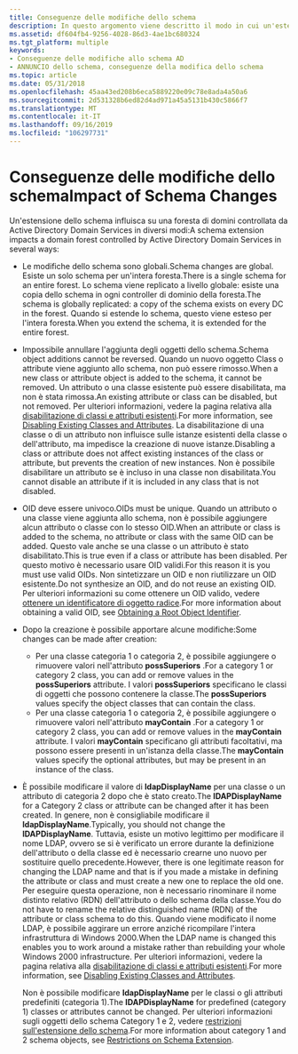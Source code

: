```yaml
---
title: Conseguenze delle modifiche dello schema
description: In questo argomento viene descritto il modo in cui un'estensione dello schema influisca sulla foresta Active Directory.
ms.assetid: df604fb4-9256-4028-86d3-4ae1bc680324
ms.tgt_platform: multiple
keywords:
- Conseguenze delle modifiche allo schema AD
- ANNUNCIO dello schema, conseguenze della modifica dello schema
ms.topic: article
ms.date: 05/31/2018
ms.openlocfilehash: 45aa43ed208b6eca5889220e09c78e8ada4a50a6
ms.sourcegitcommit: 2d531328b6ed82d4ad971a45a5131b430c5866f7
ms.translationtype: MT
ms.contentlocale: it-IT
ms.lasthandoff: 09/16/2019
ms.locfileid: "106297731"
---
```

# <a name="impact-of-schema-changes"></a><span data-ttu-id="563d2-105">Conseguenze delle modifiche dello schema</span><span class="sxs-lookup"><span data-stu-id="563d2-105">Impact of Schema Changes</span></span>

<span data-ttu-id="563d2-106">Un'estensione dello schema influisca su una foresta di domini controllata da Active Directory Domain Services in diversi modi:</span><span class="sxs-lookup"><span data-stu-id="563d2-106">A schema extension impacts a domain forest controlled by Active Directory Domain Services in several ways:</span></span>

-   <span data-ttu-id="563d2-107">Le modifiche dello schema sono globali.</span><span class="sxs-lookup"><span data-stu-id="563d2-107">Schema changes are global.</span></span> <span data-ttu-id="563d2-108">Esiste un solo schema per un'intera foresta.</span><span class="sxs-lookup"><span data-stu-id="563d2-108">There is a single schema for an entire forest.</span></span> <span data-ttu-id="563d2-109">Lo schema viene replicato a livello globale: esiste una copia dello schema in ogni controller di dominio della foresta.</span><span class="sxs-lookup"><span data-stu-id="563d2-109">The schema is globally replicated: a copy of the schema exists on every DC in the forest.</span></span> <span data-ttu-id="563d2-110">Quando si estende lo schema, questo viene esteso per l'intera foresta.</span><span class="sxs-lookup"><span data-stu-id="563d2-110">When you extend the schema, it is extended for the entire forest.</span></span>
-   <span data-ttu-id="563d2-111">Impossibile annullare l'aggiunta degli oggetti dello schema.</span><span class="sxs-lookup"><span data-stu-id="563d2-111">Schema object additions cannot be reversed.</span></span> <span data-ttu-id="563d2-112">Quando un nuovo oggetto Class o attribute viene aggiunto allo schema, non può essere rimosso.</span><span class="sxs-lookup"><span data-stu-id="563d2-112">When a new class or attribute object is added to the schema, it cannot be removed.</span></span> <span data-ttu-id="563d2-113">Un attributo o una classe esistente può essere disabilitata, ma non è stata rimossa.</span><span class="sxs-lookup"><span data-stu-id="563d2-113">An existing attribute or class can be disabled, but not removed.</span></span> <span data-ttu-id="563d2-114">Per ulteriori informazioni, vedere la pagina relativa alla [disabilitazione di classi e attributi esistenti](disabling-existing-classes-and-attributes.md).</span><span class="sxs-lookup"><span data-stu-id="563d2-114">For more information, see [Disabling Existing Classes and Attributes](disabling-existing-classes-and-attributes.md).</span></span> <span data-ttu-id="563d2-115">La disabilitazione di una classe o di un attributo non influisce sulle istanze esistenti della classe o dell'attributo, ma impedisce la creazione di nuove istanze.</span><span class="sxs-lookup"><span data-stu-id="563d2-115">Disabling a class or attribute does not affect existing instances of the class or attribute, but prevents the creation of new instances.</span></span> <span data-ttu-id="563d2-116">Non è possibile disabilitare un attributo se è incluso in una classe non disabilitata.</span><span class="sxs-lookup"><span data-stu-id="563d2-116">You cannot disable an attribute if it is included in any class that is not disabled.</span></span>
-   <span data-ttu-id="563d2-117">OID deve essere univoco.</span><span class="sxs-lookup"><span data-stu-id="563d2-117">OIDs must be unique.</span></span> <span data-ttu-id="563d2-118">Quando un attributo o una classe viene aggiunta allo schema, non è possibile aggiungere alcun attributo o classe con lo stesso OID.</span><span class="sxs-lookup"><span data-stu-id="563d2-118">When an attribute or class is added to the schema, no attribute or class with the same OID can be added.</span></span> <span data-ttu-id="563d2-119">Questo vale anche se una classe o un attributo è stato disabilitato.</span><span class="sxs-lookup"><span data-stu-id="563d2-119">This is true even if a class or attribute has been disabled.</span></span> <span data-ttu-id="563d2-120">Per questo motivo è necessario usare OID validi.</span><span class="sxs-lookup"><span data-stu-id="563d2-120">For this reason it is you must use valid OIDs.</span></span> <span data-ttu-id="563d2-121">Non sintetizzare un OID e non riutilizzare un OID esistente.</span><span class="sxs-lookup"><span data-stu-id="563d2-121">Do not synthesize an OID, and do not reuse an existing OID.</span></span> <span data-ttu-id="563d2-122">Per ulteriori informazioni su come ottenere un OID valido, vedere [ottenere un identificatore di oggetto radice](obtaining-an-object-identifier.md).</span><span class="sxs-lookup"><span data-stu-id="563d2-122">For more information about obtaining a valid OID, see [Obtaining a Root Object Identifier](obtaining-an-object-identifier.md).</span></span>
-   <span data-ttu-id="563d2-123">Dopo la creazione è possibile apportare alcune modifiche:</span><span class="sxs-lookup"><span data-stu-id="563d2-123">Some changes can be made after creation:</span></span>

    -   <span data-ttu-id="563d2-124">Per una classe categoria 1 o categoria 2, è possibile aggiungere o rimuovere valori nell'attributo **possSuperiors** .</span><span class="sxs-lookup"><span data-stu-id="563d2-124">For a category 1 or category 2 class, you can add or remove values in the **possSuperiors** attribute.</span></span> <span data-ttu-id="563d2-125">I valori **possSuperiors** specificano le classi di oggetti che possono contenere la classe.</span><span class="sxs-lookup"><span data-stu-id="563d2-125">The **possSuperiors** values specify the object classes that can contain the class.</span></span>
    -   <span data-ttu-id="563d2-126">Per una classe categoria 1 o categoria 2, è possibile aggiungere o rimuovere valori nell'attributo **mayContain** .</span><span class="sxs-lookup"><span data-stu-id="563d2-126">For a category 1 or category 2 class, you can add or remove values in the **mayContain** attribute.</span></span> <span data-ttu-id="563d2-127">I valori **mayContain** specificano gli attributi facoltativi, ma possono essere presenti in un'istanza della classe.</span><span class="sxs-lookup"><span data-stu-id="563d2-127">The **mayContain** values specify the optional attributes, but may be present in an instance of the class.</span></span>

-   <span data-ttu-id="563d2-128">È possibile modificare il valore di **ldapDisplayName** per una classe o un attributo di categoria 2 dopo che è stato creato.</span><span class="sxs-lookup"><span data-stu-id="563d2-128">The **lDAPDisplayName** for a Category 2 class or attribute can be changed after it has been created.</span></span> <span data-ttu-id="563d2-129">In genere, non è consigliabile modificare il **ldapDisplayName**.</span><span class="sxs-lookup"><span data-stu-id="563d2-129">Typically, you should not change the **lDAPDisplayName**.</span></span> <span data-ttu-id="563d2-130">Tuttavia, esiste un motivo legittimo per modificare il nome LDAP, ovvero se si è verificato un errore durante la definizione dell'attributo o della classe ed è necessario crearne uno nuovo per sostituire quello precedente.</span><span class="sxs-lookup"><span data-stu-id="563d2-130">However, there is one legitimate reason for changing the LDAP name and that is if you made a mistake in defining the attribute or class and must create a new one to replace the old one.</span></span> <span data-ttu-id="563d2-131">Per eseguire questa operazione, non è necessario rinominare il nome distinto relativo (RDN) dell'attributo o dello schema della classe.</span><span class="sxs-lookup"><span data-stu-id="563d2-131">You do not have to rename the relative distinguished name (RDN) of the attribute or class schema to do this.</span></span> <span data-ttu-id="563d2-132">Quando viene modificato il nome LDAP, è possibile aggirare un errore anziché ricompilare l'intera infrastruttura di Windows 2000.</span><span class="sxs-lookup"><span data-stu-id="563d2-132">When the LDAP name is changed this enables you to work around a mistake rather than rebuilding your whole Windows 2000 infrastructure.</span></span> <span data-ttu-id="563d2-133">Per ulteriori informazioni, vedere la pagina relativa alla [disabilitazione di classi e attributi esistenti](disabling-existing-classes-and-attributes.md).</span><span class="sxs-lookup"><span data-stu-id="563d2-133">For more information, see [Disabling Existing Classes and Attributes](disabling-existing-classes-and-attributes.md).</span></span>

    <span data-ttu-id="563d2-134">Non è possibile modificare **ldapDisplayName** per le classi o gli attributi predefiniti (categoria 1).</span><span class="sxs-lookup"><span data-stu-id="563d2-134">The **lDAPDisplayName** for predefined (category 1) classes or attributes cannot be changed.</span></span> <span data-ttu-id="563d2-135">Per ulteriori informazioni sugli oggetti dello schema Category 1 e 2, vedere [restrizioni sull'estensione dello schema](restrictions-on-schema-extension.md).</span><span class="sxs-lookup"><span data-stu-id="563d2-135">For more information about category 1 and 2 schema objects, see [Restrictions on Schema Extension](restrictions-on-schema-extension.md).</span></span>

 

 




